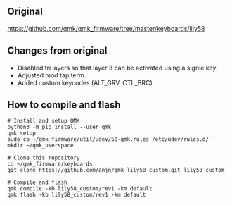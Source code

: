 ## Original

https://github.com/qmk/qmk_firmware/tree/master/keyboards/lily58

## Changes from original

- Disabled tri layers so that layer 3 can be activated using a signle key.
- Adjusted mod tap term.
- Added custom keycodes (ALT\_GRV, CTL\_BRC)

## How to compile and flash

```
# Install and setup QMK
python3 -m pip install --user qmk
qmk setup
sudo cp ~/qmk_firmware/util/udev/50-qmk.rules /etc/udev/rules.d/
mkdir ~/qmk_userspace

# Clone this repository
cd ~/qmk_firmware/keyboards
git clone https://github.com/anjn/qmk_lily58_custom.git lily58_custom

# Compile and flash
qmk compile -kb lily58_custom/rev1 -km default
qmk flash -kb lily58_custom/rev1 -km default
```
